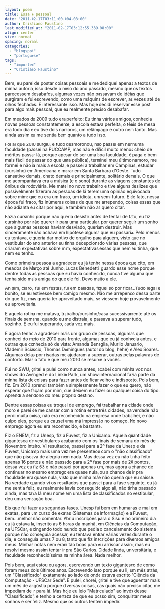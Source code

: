 ```yaml
---
layout: poem
title: Essa é pessoal
date: "2011-02-17T03:11:00.004-08:00"
author: Cristiano Faustino
last_modified_at: "2011-02-17T03:12:55.339-08:00"
align: center
size: normal
spacing: normal
categories:
  - "blogspot"
  - "portuguese"
tags:
  - "imported"
  - "Cristiano Faustino"
---
```


Bem, eu parei de postar coisas pessoais e me dediquei apenas a textos de minha autoria, isso desde o meio do ano passado, mesmo que os textos parecessem desabafos, algumas vezes não passavam de idéias que surgiram e fui escrevendo, como uma máquina de escrever, as vezes até de olhos fechados. É interessante isso. Mas hoje decidi reservar esse post para algo mais pessoal, que eu realmente preciso desabafar.

Em meados de 2009 tudo era perfeito: Eu tinha vários amigos, conhecia novas pessoas constantemente, a escola estava perfeita, o tênis de mesa era todo dia e eu tive dois namoros, um relâmpago e outro nem tanto. Mas ainda assim eu me sentia bem quanto a tudo isso.

Foi aí que 2010 surgiu, e tudo desmoronou, não passei em nenhuma faculdade (passei na PUCCAMP, mas não é dificil muito menos cheio de méritos passar lá, porque apesar de ser uma boa faculdade, é paga e bem mais fácil de passar do que uma pública), terminei meu último namoro, me formei e não ia mais a escola, e passei a trabalhar em Campinas, estudar (cursinho) em Americana e morar em Santa Barbara d'Oeste. Tudo cansativo demais, chato demais e principalmente, solitário demais. O que me acompanhava era a música (e o sono) durante as viagens constantes de ônibus da rodoviária. Me matei no novo trabalho e tive alguns deslizes que possivelmente fizeram as pessoas de lá terem uma opinião equivocada sobre mim: que eu era um fraco, um idiota, um sem-futuro. E de fato, nessa época fui fraco, fiz inúmeras coisas de que me arrependo, coisas essas que não adianta eu citar por aqui, e também não as quero citar.

Fazia cursinho porque não queria desistir antes de tentar de fato, eu fiz cursinho por não querer ir para uma particular, por querer seguir um sonho que algumas pessoas haviam desviado, queriam destruir. Mas sinceramente não achava em hipótese alguma que eu passaria. Pelo menos eu tentava, e queria dar motivo de orgulho para alguém, visto que no vestibular do ano anterior eu tinha decepcionado várias pessoas, que criaram expectativas sobre mim, expectativas essas que nem eu tinha, que nem eu tenho.

Como primeira pessoa a agradecer eu já tenho nessa época que cito, em meados de Março até Junho, Lucas Benedetti, guardo esse nome porque dentre todas as pessoas que eu havia conhecido, nunca tive alguma que tenha sido mais amiga do que ele foi. Devo muito a ele.

Ah sim, claro,  fui em festas, fui em baladas, fiquei só por ficar...Tudo legal e bonito, se eu estivesse bem comigo mesmo. Não me arrependo dessa parte do que fiz, mas queria ter aproveitado mais, se viessem hoje provavelmente eu aproveitaria.

E aquela rotina me matava, trabalho/cursinho/casa sucessivamente até os finais de semana, quando eu me distraía, e passava a superar tudo, sozinho. E eu fui superando, cada vez mais.

E agora tenho a agradecer mais um grupo de pessoas, algumas que conheci do meio de 2010 para frente, algumas que eu já conhecia antes, e outras que conhecia só de vista: Amanda Benaglia, Murilo Januario, Vlademir Sciascio, Thomas Domingues (autor do blog, hehe) e Alex Soares. Algumas delas por risadas me ajudaram a superar, outras pelas palavras de conforto. Mas o fato é que meu 2010 se resume a vocês.

Fui no SWU, gritei e pulei como nunca antes, acabei com minha voz nos shows do Avenged e do Linkin Park, um show internacional fazia parte da minha lista de coisas para fazer antes de ficar velho e indisposto. Pois bem, fiz. Em 2010 aprendi também a simplesmente fazer o que eu quero, não esperar que façam por mim, que deixem eu fazer ou qualquer coisa do tipo. Aprendi a ser dono do meu próprio destino.

Dentre essas coisas eu troquei de emprego, fui trabalhar na cidade onde moro e parei de me cansar com a rotina entre três cidades, na verdade não perdi muita coisa, não era reconhecido na empresa onde trabalhei, e não culpo eles, porque eu causei uma má impressão no começo. No novo emprego agora eu era reconhecido, e bastante.

Fiz o ENEM, fiz a Unesp, fiz a Fuvest, fiz a Unicamp. Aquela quantidade gigantesca de vestibulares acabando com os finais de semana do mês de Novembro inteiro. Vi resultados, passei para a 2º fase da Unesp e da Fuvest, Unicamp mais uma vez me presenteou com o "não classificado" que não piscava de alegria nem nada. Mas dessa vez eu não tinha feito apenas 16 pontos e não passado para a 2º fase por mais de 20 pontos, dessa vez eu fiz 53 e não passei por apenas um, mas agora a chance de continuar no mesmo emprego era quase nula, ou a chance de ir pra faculdade era quase nula, visto que minha mãe não queria que eu saísse. Na verdade quando vi os resultados que passei para a fase seguinte, eu já me sentia feliz, eu realmente havia conseguido algo ali, não tinha passado ainda, mas tava lá meu nome em uma lista de classificados no vestibular, deu uma sensação boa.

Eis que fui fazer as segundas-fases. Unesp fui bem em humanas e mal em exatas, para um curso de exatas (Sistemas de Informação) e a Fuvest, bem...melhor não comentar. Abriu inscrições para o Sisu e no primeiro dia eu já estava lá, inscrito as 6 horas da manhã, em Ciências da Computação, na UFSCar, e xingando todo mundo que pedia o cancelamento do sistema porque não conseguia acessar, eu tentava entrar várias vezes durante o dia, e conseguia umas 7 ou 8, tanto que fiz inscrições para diversos amigos meus. Minhas notas nem eram tão boas para eu arriscar assim, mas eu resolvi mesmo assim tentar ir pra São Carlos. Cidade linda, universitária, e faculdade reconhecidíssima na minha área. Nada melhor.

Pois bem, aqui estou eu agora, escrevendo um texto gigantesco de como foram meus dois últimos anos. Escrevendo isso porque eu li, um mês atrás, um "Classificado" exatamente ao lado de onde estava escrito "Ciência da Computação - UFSCar Sede". E pulei, chorei, gritei e tive que aguentar mais um mês de angústia porque diversas coisas, das quais não preciso citar, me impediam de ir para lá. Mas hoje eu leio "Matriculado" ao invés desse "Classificado", e tenho a certeza de que eu posso sim, conquistar meus sonhos e ser feliz. Mesmo que os outros tentem impedir.